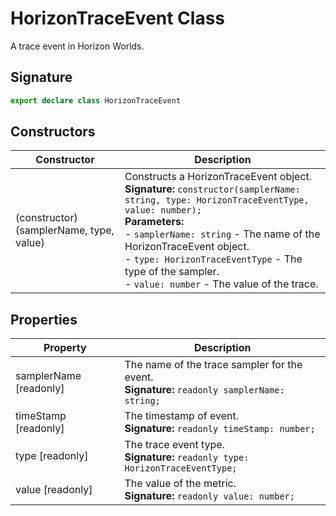 # HorizonTraceEvent Class

A trace event in Horizon Worlds.

## Signature

```typescript
export declare class HorizonTraceEvent
```

## Constructors

| Constructor | Description |
| --- | --- |
| (constructor)(samplerName, type, value) | Constructs a HorizonTraceEvent object.<br/>**Signature:** `constructor(samplerName: string, type: HorizonTraceEventType, value: number);`<br/>**Parameters:**<br/>- `samplerName: string` - The name of the HorizonTraceEvent object.<br/>- `type: HorizonTraceEventType` - The type of the sampler.<br/>- `value: number` - The value of the trace. |

## Properties

| Property | Description |
| --- | --- |
| samplerName [readonly] | The name of the trace sampler for the event.<br/>**Signature:** `readonly samplerName: string;` |
| timeStamp [readonly] | The timestamp of event.<br/>**Signature:** `readonly timeStamp: number;` |
| type [readonly] | The trace event type.<br/>**Signature:** `readonly type: HorizonTraceEventType;` |
| value [readonly] | The value of the metric.<br/>**Signature:** `readonly value: number;` |